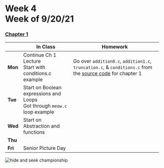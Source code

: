 <meta http-equiv="refresh" content="300"/>

# Week 4<br>Week of 9/20/21 

### [Chapter 1](/apcsp/curriculum/1)  

  |       |In Class               |Homework   |
  |-------|---------              |---------  |
  |**Mon**|Continue Ch 1 Lecture<br>Start with conditions.c example |Go over `addition0.c`, `addition1.c`, `truncation.c`, & `conditions.c` from the [source code](https://cdn.cs50.net/2020/fall/lectures/1/src1.pdf) for chapter 1 |
  |**Tue**|Start on Boolean expressions and Loops<br>Got through `meow.c` loop example | |
  |**Wed**|Start on Abstraction and functions | |
  |**Thu**| | |
  |**Fri**|Senior Picture Day | |

<img src="https://i.redd.it/es9fpe3llr3z.jpg" alt="hide and seek championship">